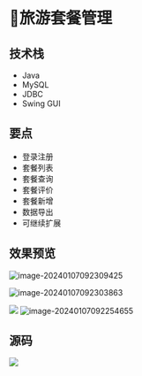 # 🚉旅游套餐管理

<MyGlobalComponent />

## 技术栈
- Java
- MySQL
- JDBC
- Swing GUI

## 要点
- 登录注册
- 套餐列表
- 套餐查询
- 套餐评价
- 套餐新增
- 数据导出
- 可继续扩展

## 效果预览
![image-20240107092309425](http://cdn.qiniu.liyansheng.top/typora/image-20240107092309425.png)

![image-20240107092303863](http://cdn.qiniu.liyansheng.top/typora/image-20240107092303863.png)

![](http://cdn.qiniu.liyansheng.top/img/20240713002332.png)
![image-20240107092254655](http://cdn.qiniu.liyansheng.top/typora/image-20240107092254655.png)


## 源码

<gzh />

![](http://cdn.qiniu.liyansheng.top/img/20240713003257.png)

